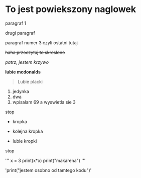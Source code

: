 # To jest powiekszony naglowek

paragraf 1 

drugi paragraf 

paragraf numer 3 czyli ostatni tutaj

~~haha przeczytaj to skreslone~~

*patrz, jestem krzywo*

**lubie mcdonalds**

>Lubie placki

1. jedynka
2. dwa
69. wpisalam 69 a wyswietla sie 3

stop

- kropka
* kolejna kropka
- lubie kropki

stop

'''
x = 3
print(x*x)
print("makarena")
'''

'print("jestem osobno od tamtego kodu")'

